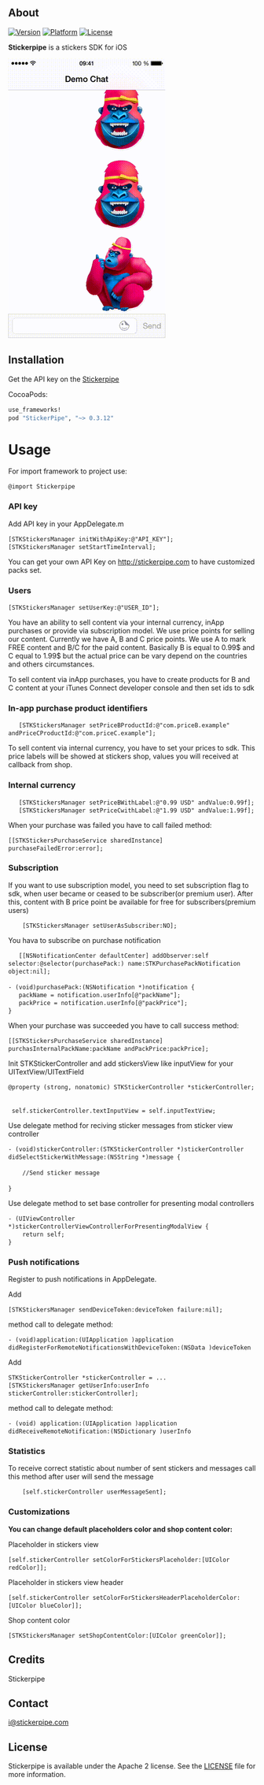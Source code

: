 ## About
[![Version](https://cocoapod-badges.herokuapp.com/v/StickerPipe/badge.png)](http://stickerpipe.com)
[![Platform](https://cocoapod-badges.herokuapp.com/p/StickerPipe/badge.png)](http://stickerpipe.com)
[![License](https://cocoapod-badges.herokuapp.com/l/StickerPipe/badge.(png|svg))](http://stickerpipe.com)

**Stickerpipe** is a stickers SDK for iOS

![ios](ios.gif)

## Installation

Get the API key on the [Stickerpipe](http://stickerpipe.com/)

CocoaPods:
```ruby
use_frameworks!
pod "StickerPipe", "~> 0.3.12"
```
# Usage

For import framework to project use:
```objc
@import Stickerpipe
```

### API key 

Add API key in your AppDelegate.m 

```objc
[STKStickersManager initWithApiKey:@"API_KEY"];
[STKStickersManager setStartTimeInterval];
```

You can get your own API Key on http://stickerpipe.com to have customized packs set.

### Users

```objc
[STKStickersManager setUserKey:@"USER_ID"];
```

You have an ability to sell content via your internal currency, inApp purchases or provide via subscription model. We use price points for selling our content. Currently we have A, B and C price points. We use A to mark FREE content and B/C for the paid content. Basically B is equal to 0.99$ and C equal to 1.99$ but the actual price can be vary depend on the countries and others circumstances.


To sell content via inApp purchases, you have to create products for B and C content at your iTunes Connect developer console and then set ids to sdk

### In-app purchase product identifiers 

```objc
   [STKStickersManager setPriceBProductId:@"com.priceB.example"         andPriceCProductId:@"com.priceC.example"];
```
To sell content via internal currency, you have to set your prices to sdk. This price labels will be showed at stickers shop, values you will received at callback from shop.


### Internal currency

 ```objc
    [STKStickersManager setPriceBWithLabel:@"0.99 USD" andValue:0.99f];
    [STKStickersManager setPriceCwithLabel:@"1.99 USD" andValue:1.99f];
```

 When your purchase was failed you have to call failed method:
 ```objc
 [[STKStickersPurchaseService sharedInstance] purchaseFailedError:error];
 ```
### Subscription 
If you want to use subscription model, you need to set subscription flag to sdk, when user became or ceased to be subscriber(or premium user). After this, content with B price point be available for free for subscribers(premium users)

```objc
    [STKStickersManager setUserAsSubscriber:NO];
```

You hava to subscribe on purchase notification
 ```objc
    [[NSNotificationCenter defaultCenter] addObserver:self selector:@selector(purchasePack:) name:STKPurchasePackNotification object:nil];
    
- (void)purchasePack:(NSNotification *)notification {
    packName = notification.userInfo[@"packName"];
    packPrice = notification.userInfo[@"packPrice"];
}
 ```
  When your purchase was succeeded you have to call success method:
 ```objc
 [[STKStickersPurchaseService sharedInstance] purchasInternalPackName:packName andPackPrice:packPrice];
 ```


Init STKStickerController and add stickersView like inputView for your UITextView/UITextField

```objc
@property (strong, nonatomic) STKStickerController *stickerController;


 self.stickerController.textInputView = self.inputTextView;
```

Use delegate method for reciving sticker messages from sticker view controller


```objc
- (void)stickerController:(STKStickerController *)stickerController didSelectStickerWithMessage:(NSString *)message {
    
    //Send sticker message
    
}
```

Use delegate method to set base controller for presenting modal controllers 

```objc
- (UIViewController *)stickerControllerViewControllerForPresentingModalView {
    return self;
}
```

### Push notifications
Register to push notifications in AppDelegate. 

Add 
```objc
[STKStickersManager sendDeviceToken:deviceToken failure:nil];
```
method call to delegate method:
```objc
- (void)application:(UIApplication )application didRegisterForRemoteNotificationsWithDeviceToken:(NSData )deviceToken  
```

Add
```objc
STKStickerController *stickerController = ...
[STKStickersManager getUserInfo:userInfo stickerController:stickerController];
```
method call to delegate method:
```objc
- (void) application:(UIApplication )application didReceiveRemoteNotification:(NSDictionary )userInfo
```

### Statistics

To receive correct statistic about number of sent stickers and messages call this method after user will send the message

```objc
    [self.stickerController userMessageSent];
```

### Сustomizations

**You can change default placeholders color and shop content color:**


Placeholder in stickers view

```objc
[self.stickerController setColorForStickersPlaceholder:[UIColor redColor]];
```

Placeholder in stickers view header

```objc
[self.stickerController setColorForStickersHeaderPlaceholderColor:[UIColor blueColor]];
```

Shop content color

```objc
[STKStickersManager setShopContentColor:[UIColor greenColor]];
```

## Credits

Stickerpipe

## Contact

i@stickerpipe.com

## License

Stickerpipe is available under the Apache 2 license. See the [LICENSE](LICENSE) file for more information.
